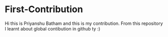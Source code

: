 # First-Contribution
Hi this is Priyanshu Batham and this is my contribution.
From this repository I learnt about global contibution in github ty :)